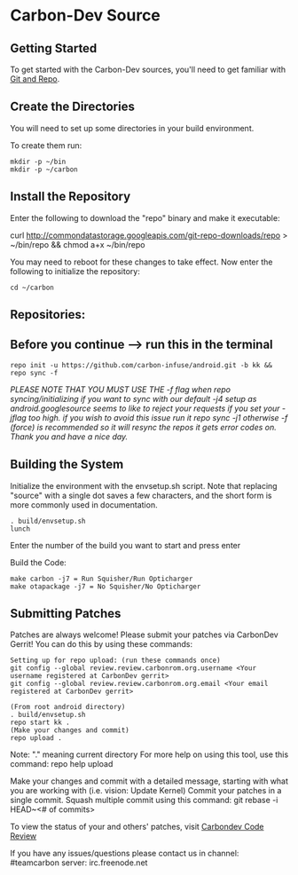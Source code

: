 Carbon-Dev Source
===================

Getting Started
---------------
To get started with the Carbon-Dev sources, you'll need to get
familiar with [Git and Repo](http://source.android.com/source/version-control.html).


Create the Directories
----------------------

You will need to set up some directories in your build environment.

To create them run:

    mkdir -p ~/bin
    mkdir -p ~/carbon


Install the Repository
----------------------

Enter the following to download the "repo" binary and make it executable:

curl http://commondatastorage.googleapis.com/git-repo-downloads/repo > ~/bin/repo && chmod a+x ~/bin/repo

You may need to reboot for these changes to take effect. 
Now enter the following to initialize the repository:

    cd ~/carbon


Repositories:
---------------

Before you continue --> run this in the terminal
----------------------------------------
    repo init -u https://github.com/carbon-infuse/android.git -b kk && repo sync -f

*PLEASE NOTE THAT YOU MUST USE THE -f flag when repo syncing/initializing if you want to sync with our default -j4 setup as android.googlesource seems to like to reject your requests if you set your -jflag too high. 
if you wish to avoid this issue run it repo sync -j1 otherwise -f (force) is recommended so it will resync the repos it gets error codes on. Thank you and have a nice day.*


Building the System
---------------

Initialize the environment with the envsetup.sh script. Note that replacing "source" with a single dot saves a few characters, and the short form is more commonly used in documentation.

    . build/envsetup.sh
    lunch

Enter the number of the build you want to start and press enter

Build the Code:

    make carbon -j7 = Run Squisher/Run Opticharger
    make otapackage -j7 = No Squisher/No Opticharger


Submitting Patches
------------------
Patches are always welcome!  Please submit your patches via CarbonDev Gerrit!
You can do this by using these commands:

    Setting up for repo upload: (run these commands once)
    git config --global review.review.carbonrom.org.username <Your username registered at CarbonDev gerrit>
    git config --global review.review.carbonrom.org.email <Your email registered at CarbonDev gerrit>

    (From root android directory)
    . build/envsetup.sh
    repo start kk .
    (Make your changes and commit)
    repo upload .

Note: "." meaning current directory
For more help on using this tool, use this command: repo help upload

Make your changes and commit with a detailed message, starting with what you are working with (i.e. vision: Update Kernel)
Commit your patches in a single commit. Squash multiple commit using this command: git rebase -i HEAD~<# of commits>

To view the status of your and others' patches, visit [Carbondev Code Review](http://review.carbonrom.org/)

If you have any issues/questions please contact us in channel: #teamcarbon  server: irc.freenode.net
